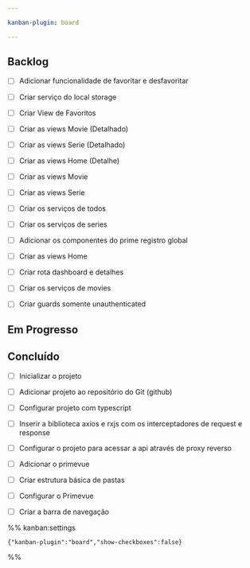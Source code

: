 ```yaml
---

kanban-plugin: board

---
```


## Backlog

- [ ] Adicionar funcionalidade de favoritar e desfavoritar
- [ ] Criar serviço do local storage
- [ ] Criar View de Favoritos
- [ ] Criar as views Movie (Detalhado)
- [ ] Criar as views Serie (Detalhado)
- [ ] Criar as views Home (Detalhe)
- [ ] Criar as views Movie
- [ ] Criar as views Serie
- [ ] Criar os serviços de todos
- [ ] Criar os serviços de series
- [ ] Adicionar os componentes do prime registro global
- [ ] Criar as views Home
- [ ] Criar rota dashboard e detalhes
- [ ] Criar os serviços de movies
- [ ] Criar guards somente unauthenticated


## Em Progresso



## Concluído

- [ ] Inicializar o projeto
- [ ] Adicionar projeto ao repositório do Git (github)
- [ ] Configurar projeto com typescript
- [ ] Inserir a biblioteca axios e rxjs com os interceptadores de request e response
- [ ] Configurar o projeto para acessar a api através de proxy reverso
- [ ] Adicionar o primevue
- [ ] Criar estrutura básica de pastas
- [ ] Configurar o Primevue
- [ ] Criar a barra de navegação




%% kanban:settings
```
{"kanban-plugin":"board","show-checkboxes":false}
```
%%
